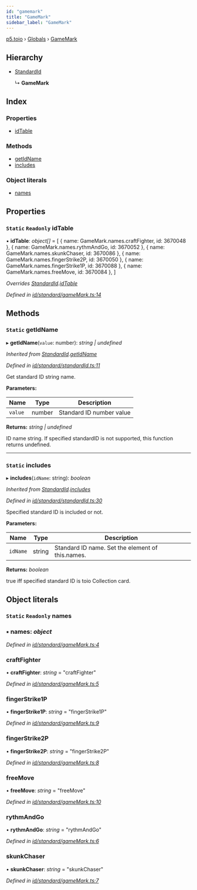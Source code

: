 ```yaml
---
id: "gamemark"
title: "GameMark"
sidebar_label: "GameMark"
---
```


[p5.toio](../index.md) › [Globals](../globals.md) › [GameMark](gamemark.md)

## Hierarchy

* [StandardId](standardid.md)

  ↳ **GameMark**

## Index

### Properties

* [idTable](gamemark.md#static-readonly-idtable)

### Methods

* [getIdName](gamemark.md#static-getidname)
* [includes](gamemark.md#static-includes)

### Object literals

* [names](gamemark.md#static-readonly-names)

## Properties

### `Static` `Readonly` idTable

▪ **idTable**: *object[]* = [
    { name: GameMark.names.craftFighter, id: 3670048 },
    { name: GameMark.names.rythmAndGo, id: 3670052 },
    { name: GameMark.names.skunkChaser, id: 3670086 },
    { name: GameMark.names.fingerStrike2P, id: 3670050 },
    { name: GameMark.names.fingerStrike1P, id: 3670088 },
    { name: GameMark.names.freeMove, id: 3670084 },
  ]

*Overrides [StandardId](standardid.md).[idTable](standardid.md#static-protected-readonly-idtable)*

*Defined in [id/standard/gameMark.ts:14](https://github.com/tetunori/p5.toio/blob/ef4c5ff/src/id/standard/gameMark.ts#L14)*

## Methods

### `Static` getIdName

▸ **getIdName**(`value`: number): *string | undefined*

*Inherited from [StandardId](standardid.md).[getIdName](standardid.md#static-getidname)*

*Defined in [id/standard/standardId.ts:11](https://github.com/tetunori/p5.toio/blob/ef4c5ff/src/id/standard/standardId.ts#L11)*

Get standard ID string name.

**Parameters:**

Name | Type | Description |
------ | ------ | ------ |
`value` | number | Standard ID number value  |

**Returns:** *string | undefined*

ID name string. If specified standardID is not supported, this function returns undefined.

___

### `Static` includes

▸ **includes**(`idName`: string): *boolean*

*Inherited from [StandardId](standardid.md).[includes](standardid.md#static-includes)*

*Defined in [id/standard/standardId.ts:30](https://github.com/tetunori/p5.toio/blob/ef4c5ff/src/id/standard/standardId.ts#L30)*

Specified standard ID is included or not.

**Parameters:**

Name | Type | Description |
------ | ------ | ------ |
`idName` | string | Standard ID name. Set the element of this.names.  |

**Returns:** *boolean*

true iff specified standard ID is toio Collection card.

## Object literals

### `Static` `Readonly` names

### ▪ **names**: *object*

*Defined in [id/standard/gameMark.ts:4](https://github.com/tetunori/p5.toio/blob/ef4c5ff/src/id/standard/gameMark.ts#L4)*

###  craftFighter

• **craftFighter**: *string* = "craftFighter"

*Defined in [id/standard/gameMark.ts:5](https://github.com/tetunori/p5.toio/blob/ef4c5ff/src/id/standard/gameMark.ts#L5)*

###  fingerStrike1P

• **fingerStrike1P**: *string* = "fingerStrike1P"

*Defined in [id/standard/gameMark.ts:9](https://github.com/tetunori/p5.toio/blob/ef4c5ff/src/id/standard/gameMark.ts#L9)*

###  fingerStrike2P

• **fingerStrike2P**: *string* = "fingerStrike2P"

*Defined in [id/standard/gameMark.ts:8](https://github.com/tetunori/p5.toio/blob/ef4c5ff/src/id/standard/gameMark.ts#L8)*

###  freeMove

• **freeMove**: *string* = "freeMove"

*Defined in [id/standard/gameMark.ts:10](https://github.com/tetunori/p5.toio/blob/ef4c5ff/src/id/standard/gameMark.ts#L10)*

###  rythmAndGo

• **rythmAndGo**: *string* = "rythmAndGo"

*Defined in [id/standard/gameMark.ts:6](https://github.com/tetunori/p5.toio/blob/ef4c5ff/src/id/standard/gameMark.ts#L6)*

###  skunkChaser

• **skunkChaser**: *string* = "skunkChaser"

*Defined in [id/standard/gameMark.ts:7](https://github.com/tetunori/p5.toio/blob/ef4c5ff/src/id/standard/gameMark.ts#L7)*

